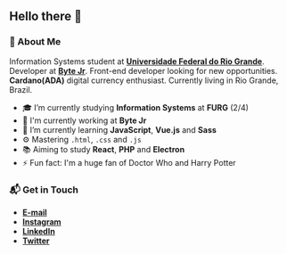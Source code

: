 ## Hello there 👋

### 🤔 About Me
Information Systems student at **[Universidade Federal do Rio Grande](https://www.furg.br/en/)**. Developer at **[Byte Jr](https://www.bytejr.com.br/)**. Front-end developer looking for new opportunities. **Cardano(ADA)** digital currency enthusiast. Currently living in Rio Grande, Brazil.

* 🎓 I’m currently studying **Information Systems** at **FURG** (2/4)
* 🏢 I'm currently working at **Byte Jr**
* 🌱 I’m currently learning **JavaScript**, **Vue.js** and **Sass**
* ⚙️ Mastering <code>.html</code>, <code>.css</code> and <code>.js</code>
* 📚 Aiming to study **React**, **PHP** and **Electron**
* ⚡ Fun fact: I'm a huge fan of Doctor Who and Harry Potter

### 📬 Get in Touch
* **[E-mail](mailto:samuelgomes@furg.br)**
* **[Instagram](https://instagram.com/samuelgomes0)**
* **[LinkedIn](https://linkedin.com/in/samuelgomes0/)**
* **[Twitter](https://twitter.com/samuelgomes0)**
